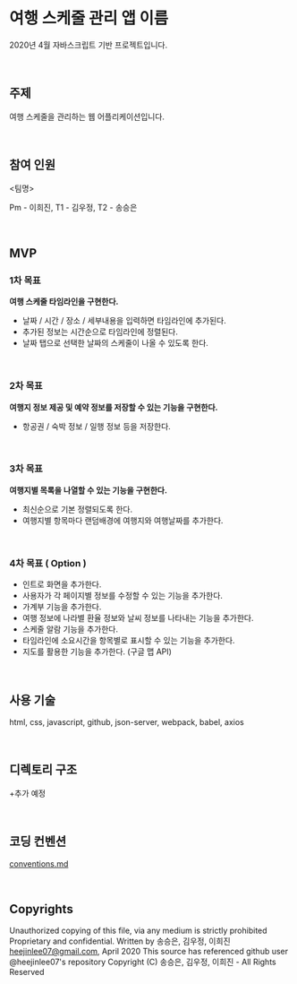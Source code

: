 # 여행 스케줄 관리 앱 이름

2020년 4월 자바스크립트 기반 프로젝트입니다.

<br>

## 주제

여행 스케줄을 관리하는 웹 어플리케이션입니다.

<br>

## 참여 인원

<팀명>

Pm - 이희진, T1 - 김우정, T2 - 송승은

<br>

## MVP

### 1차 목표

**여행 스케줄 타임라인을 구현한다.**

- 날짜 / 시간 / 장소 / 세부내용을 입력하면 타임라인에 추가된다.
- 추가된 정보는 시간순으로 타임라인에 정렬된다.
- 날짜 탭으로 선택한 날짜의 스케줄이 나올 수 있도록 한다.

<br>

### 2차 목표

**여행지 정보 제공 및 예약 정보를 저장할 수 있는 기능을 구현한다.**

- 항공권 / 숙박 정보 / 일행 정보 등을 저장한다.

<br>

### 3차 목표

**여행지별 목록을 나열할 수 있는 기능을 구현한다.**

- 최신순으로 기본 정렬되도록 한다.
- 여행지별 항목마다 랜덤배경에 여행지와 여행날짜를 추가한다.

<br>

### 4차 목표 ( Option )

- 인트로 화면을 추가한다.
- 사용자가 각 페이지별 정보를 수정할 수 있는 기능을 추가한다.
- 가계부 기능을 추가한다.
- 여행 정보에 나라별 환율 정보와 날씨 정보를 나타내는 기능을 추가한다.
- 스케줄 알람 기능을 추가한다. 
- 타임라인에 소요시간을 항목별로 표시할 수 있는 기능을 추가한다.
- 지도를 활용한 기능을 추가한다. (구글 맵 API)

<br>

## 사용 기술

html, css, javascript, github, json-server, webpack, babel, axios

<br>

## 디렉토리 구조

+추가 예정

<br>

## 코딩 컨벤션

[conventions.md](https://github.com/heejinlee07/TimeToTravel/blob/master/conventions.md)

<br>

## Copyrights

Unauthorized copying of this file, via any medium is strictly prohibited Proprietary and confidential. Written by 송승은, 김우정, 이희진 [heejinlee07@gmail.com](mailto:heejinlee07@gmail.com), April 2020 This source has referenced github user @heejinlee07's repository Copyright (C) 송승은, 김우정, 이희진 - All Rights Reserved

<br>
